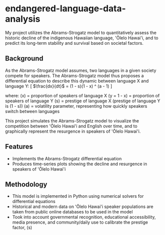 # endangered-language-data-analysis
My project utilizes the Abrams-Strogatz model to quantitatively assess the historic decline of the indigenous Hawaiian language, 'Ōlelo Hawai'i, and to predict its long-term stability and survival based on societal factors.

## Background
As the Abrams-Strogatz model assumes, two languages in a given society compete for speakers. The Abrams-Strogatz model thus proposes a differential equation to describe this dynamic between language X and language Y:
\[
$\frac{dx}{dt}$ = (1 - s)(1 - x) ^ (a - 1)
\]

where:
\(x\) = proportion of speakers of language X
\(y = 1 - x\) = proportion of speakers of language Y
\(s\) = prestige of language X (prestige of language Y is (1 - s))
\(a\) = volatility parameter, representing how quickly speakers switch between languages

This project simulates the Abrams-Strogatz model to visualize the competition between 'Ōlelo Hawai'i and English over time, and to graphically represent the resurgence in speakers of 'Ōlelo Hawai'i.

## Features
- Implements the Abrams-Strogatz differential equation
- Produces time-series plots showing the decline and resurgence in speakers of 'Ōlelo Hawai'i

## Methodology
- This model is implemented in Python using numerical solvers for differential equations
- Historical and modern data on 'Ōlelo Hawai'i speaker populations are taken from public online databases to be used in the model
- Took into account governmental recognition, educational accessibility, media presence, and community/daily use to calibrate the prestige factor, \(s\)
